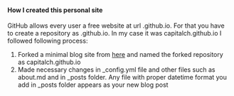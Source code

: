#### How I created this personal site
GitHub allows every user a free website at url <username>.github.io. For that you have to create a repository as <username>.github.io. In my case it was capitalch.github.io
  I followed following process:
  1. Forked a minimal blog site from [here](https://github.com/barryclark/jekyll-now) and named the forked repository as capitalch.github.io
  2. Made necessary changes in _config.yml file and other files such as about.md and in _posts folder. Any file with proper datetime format you add in _posts folder appears as your new blog post
